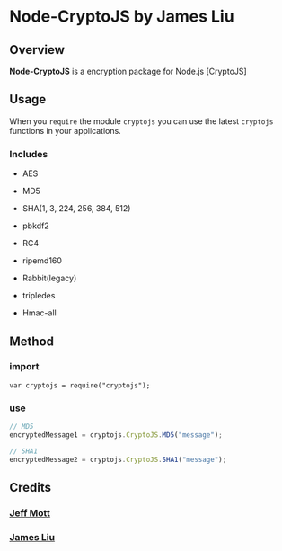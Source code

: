 # Node-CryptoJS by James Liu

## Overview

**Node-CryptoJS** is a encryption package for Node.js
[CryptoJS]

## Usage

When you `require` the module `cryptojs` you can use the latest `cryptojs` functions in your applications.

### Includes

- AES

- MD5

- SHA(1, 3, 224, 256, 384, 512)

- pbkdf2

- RC4

- ripemd160

- Rabbit(legacy)

- tripledes

- Hmac-all

## Method

### import

```
var cryptojs = require("cryptojs");
```

### use

```Javascript
// MD5
encryptedMessage1 = cryptojs.CryptoJS.MD5("message");

// SHA1
encryptedMessage2 = cryptojs.CryptoJS.SHA1("message");
```

## Credits

### [Jeff Mott](https://code.google.com/p/crypto-js/)

### [James Liu](http://jamesliu.info/)